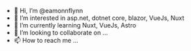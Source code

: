 - 👋 Hi, I’m @eamonnflynn
- 👀 I’m interested in asp.net, dotnet core, blazor, VueJs, Nuxt
- 🌱 I’m currently learning Nuxt, VueJs, Astro
- 💞️ I’m looking to collaborate on ...
- 📫 How to reach me ...

<!---
eamonnflynn/eamonnflynn is a ✨ special ✨ repository because its `README.md` (this file) appears on your GitHub profile.
You can click the Preview link to take a look at your changes.
--->
